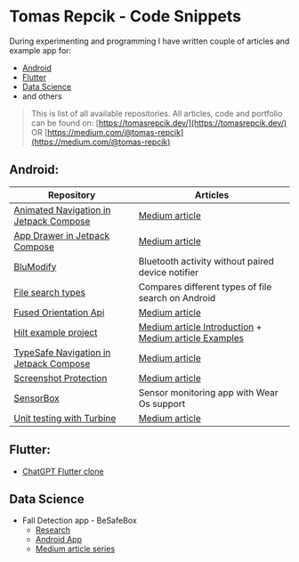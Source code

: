 # Tomas Repcik - Code Snippets

During experimenting and programming I have written couple of articles and example app for:

* [Android](https://github.com/Foxpace/tomas-repcik-snippets?tab=readme-ov-file#android)
* [Flutter](https://github.com/Foxpace/tomas-repcik-snippets/edit/main/README.md#flutter)
* [Data Science](https://github.com/Foxpace/tomas-repcik-snippets/edit/main/README.md#data-science)
* and others

> This is list of all available repositories. All articles, code and portfolio can be found on: [https://tomasrepcik.dev/](https://tomasrepcik.dev/) OR [https://medium.com/@tomas-repcik](https://medium.com/@tomas-repcik)

## Android:

| Repository      | Articles |
| ----------- | ----------- |
| [Animated Navigation in Jetpack Compose](https://github.com/Foxpace/JetpackCompose-AnimatedNavigation) | [Medium article](https://medium.com/@tomas-repcik/jetpack-compose-and-screen-transition-animations-b361fc8164cc) |
| [App Drawer in Jetpack Compose](https://github.com/Foxpace/JetpackCompose-AppDrawerExample) | [Medium article](https://medium.com/@tomas-repcik/material-3-navigation-drawer-with-android-jetpack-compose-eda9285f9f4c)        |
| [BluModify](https://github.com/Foxpace/BluModify) | Bluetooth activity without paired device notifier |
| [File search types](https://github.com/Foxpace/FileF)   | Compares different types of file search on Android  |
| [Fused Orientation Api](https://github.com/Foxpace/MapView-FusedOrientationApi-Example)   | [Medium article](https://medium.com/proandroiddev/update-for-your-compass-new-android-orientation-api-dc4e5c25ca35)       |
| [Hilt example project](https://github.com/Foxpace/Hilt-example-project)   | [Medium article Introduction](https://tomas-repcik.medium.com/introduction-to-dependency-injection-88dba0beb929) + [Medium article Examples](https://tomas-repcik.medium.com/dependency-injection-with-hilt-in-android-development-e23fc636d65c)       |
| [TypeSafe Navigation in Jetpack Compose](https://github.com/Foxpace/JetpackCompose-TypeSafe-Navigation)  | [Medium article](https://medium.com/proandroiddev/jetpack-compose-screen-navigation-with-type-safety-337ec177026e) |
| [Screenshot Protection](https://github.com/Foxpace/Screenshot-Protection)   | [Medium article](https://medium.com/proandroiddev/multitasking-intrusion-and-preventing-screenshots-in-android-app-15bd8757c24d)  |
| [SensorBox](https://github.com/Foxpace/SensorBox)| Sensor monitoring app with Wear Os support |
| [Unit testing with Turbine](https://github.com/Foxpace/Android-Unit-Testing-with-Turbine)  | [Medium article](https://medium.com/proandroiddev/testing-android-flows-in-viewmodel-with-turbine-ea9bae7e811a)  |

## Flutter:

* [ChatGPT Flutter clone](https://github.com/Foxpace/chatGPT-Flutter-clone) 

## Data Science

* Fall Detection app - BeSafeBox 
  * [Research](https://github.com/Foxpace/BeSafeBox_research)
  * [Android App](https://github.com/Foxpace/BeSafeBox_Android_app)
  * [Medium article series](https://tomas-repcik.medium.com/list/fall-detection-android-app-besafebox-51b711742fa2)


